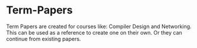 # Term-Papers
Term Papers are created for courses like: Compiler Design and Networking. This can be used as a reference to create one on their own. Or they can continue from existing papers.
